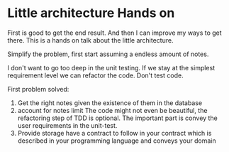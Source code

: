 # Little architecture Hands on

First is good to get the end result. And then I can improve my ways to get there.
This is a hands on talk about the little architecture.

Simplify the problem, first start assuming a endless amount of notes.

I don't want to go too deep in the unit testing. If we stay at the simplest requirement level we can refactor the code. Don't test code.


First problem solved:

1. Get the right notes given the existence of them in the database
2. account for notes limit
The code might not even be beautiful, the refactoring step of TDD is optional.
The important part is convey the user requirements in the unit-test.
3. Provide storage
have a contract to follow in your contract which is described in your programming language and conveys your domain
